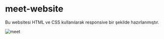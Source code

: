 # meet-website

Bu websitesi HTML ve CSS kullanılarak responsive bir şekilde hazırlanmıştır.


![meet](https://github.com/ismailertas7221/meet-website/assets/169456919/87c22eea-4b59-4719-9b16-5b6a3fa6241d)
